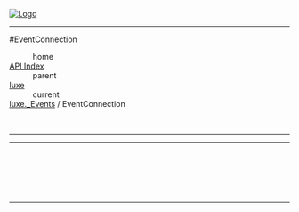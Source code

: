 
[![Logo](../../../images/logo.png)](../../../index.html)

---

#EventConnection


&emsp;&emsp;&emsp;home   
[API Index](../../../api/index.html#luxe._Events)   
&emsp;&emsp;&emsp;parent    
[luxe](../)     
&emsp;&emsp;&emsp;current    
[luxe._Events](./) / EventConnection

<br/>

---




---

&nbsp;   

&nbsp;   



&nbsp;
&nbsp;
&nbsp;

---  


&nbsp;   
&nbsp;   